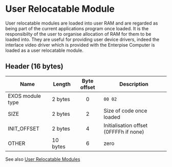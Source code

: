 # User Relocatable Module

User relocatable modules are loaded into user RAM and are regarded as being part of the current applications program once loaded. It is the responsibilty of the user to organise allocation of RAM for them to be loaded into. They are useful for providing user device drivers, indeed the interlace video driver which is provided with the Enterpise Computer is loaded as a user relocatable module.

## Header (16 bytes)

| Name             | Length   | Byte offset | Description                            |
| ---------------- | -------- |:-----------:| -------------------------------------- |
| EXOS module type | 2 bytes  |      0      | `00 02`                                |
| SIZE             | 2 bytes  |      2      | Size of code once loaded               |
| INIT_OFFSET      | 2 bytes  |      4      | Initialisation offset (0FFFFh if none) |
| OTHER            | 10 bytes |      6      | zero                                   |
 
See also [User Relocatable Modules](http://ep.homeserver.hu/Dokumentacio/Konyvek/EXOS_2.1_technikal_information/exos/kernel/Ch10.html#10.4)
